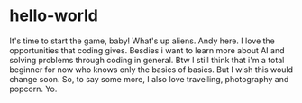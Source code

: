 # hello-world
It's time to start the game, baby!
What's up aliens. Andy here. I love the opportunities that coding gives. Besdies i want to learn more about AI and solving problems through coding in general. Btw I still think that i'm a total beginner for now who knows only the basics of basics. But I wish this would change soon. So, to say some more, I also love travelling, photography and popcorn. Yo.
